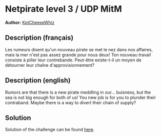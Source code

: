# Netpirate level 3 / UDP MitM

**Author:** [KptCheeseWhiz](https://github.com/KptCheeseWhiz)

## Description (français)

Les rumeurs disent qu'un nouveau pirate se met le nez dans nos affaires, mais la mer n'est pas assez grande pour nous deux! Ton nouveau travail consiste à piller leur contrebande. Peut-être existe-t-il un moyen de détourner leur chaîne d'approvisionnement?

## Description (english)

Rumors are that there is a new pirate meddling in our... buisness, but the sea is not big enough for both of us! You new job is for you to plunder their contraband. Maybe there is a way to divert their chain of supply?

## Solution

Solution of the challenge can be found [here](solution/).
